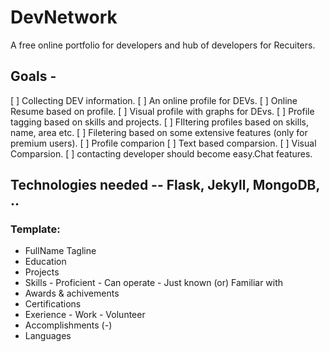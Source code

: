 # DevNetwork
  A free online portfolio for developers and hub of developers for Recuiters.
  
## Goals - 
[ ] Collecting DEV information.
[ ] An online profile for DEVs.
[ ] Online Resume based on profile.
[ ] Visual profile with graphs for DEvs.
[ ] Profile tagging based on skills and projects.
[ ] FIltering profiles based on skills, name, area etc.
[ ] Filetering based on some extensive features (only for premium users).
[ ] Profile comparion 
    [ ] Text based comparsion.
    [ ] Visual Comparsion.
[ ] contacting developer should become easy.Chat features. 

## Technologies needed -- Flask, Jekyll, MongoDB, .. 

### Template:
+ FullName
  Tagline
+ Education
+ Projects
+ Skills
      - Proficient
      - Can operate
      - Just known (or) Familiar with
+ Awards & achivements
+ Certifications
+ Exerience
      - Work
      - Volunteer
+ Accomplishments (*-*)
+ Languages


